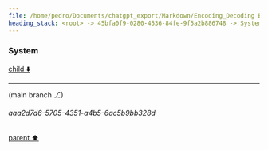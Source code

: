 ```yaml
---
file: /home/pedro/Documents/chatgpt_export/Markdown/Encoding_Decoding Benchmark Results.md
heading_stack: <root> -> 45bfa0f9-0280-4536-84fe-9f5a2b886748 -> System -> 6e6dc52e-87cd-443f-8455-8f3b2627c1a5 -> System
---
```

### System

[child ⬇️](#aaa2d7d6-5705-4351-a4b5-6ac5b9bb328d)

---

(main branch ⎇)
###### aaa2d7d6-5705-4351-a4b5-6ac5b9bb328d
[parent ⬆️](#6e6dc52e-87cd-443f-8455-8f3b2627c1a5)
